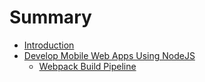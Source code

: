 # Summary

* [Introduction](README.md)
* [Develop Mobile Web Apps Using NodeJS](develop_mobile_web_apps_using_nodejs.md)
   * [Webpack Build Pipeline](webpack_build_pipeline.md)

